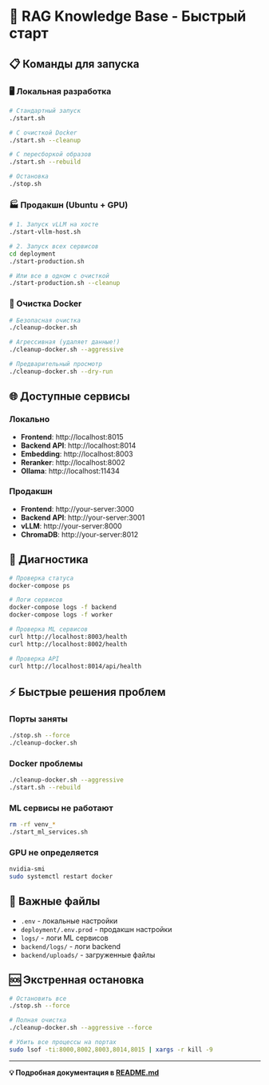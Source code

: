 # 🚀 RAG Knowledge Base - Быстрый старт

## 📋 Команды для запуска

### 🖥️ Локальная разработка
```bash
# Стандартный запуск
./start.sh

# С очисткой Docker
./start.sh --cleanup

# С пересборкой образов
./start.sh --rebuild

# Остановка
./stop.sh
```

### 🏭 Продакшн (Ubuntu + GPU)
```bash
# 1. Запуск vLLM на хосте
./start-vllm-host.sh

# 2. Запуск всех сервисов
cd deployment
./start-production.sh

# Или все в одном с очисткой
./start-production.sh --cleanup
```

### 🧹 Очистка Docker
```bash
# Безопасная очистка
./cleanup-docker.sh

# Агрессивная (удаляет данные!)
./cleanup-docker.sh --aggressive

# Предварительный просмотр
./cleanup-docker.sh --dry-run
```

## 🌐 Доступные сервисы

### Локально
- **Frontend**: http://localhost:8015
- **Backend API**: http://localhost:8014
- **Embedding**: http://localhost:8003
- **Reranker**: http://localhost:8002
- **Ollama**: http://localhost:11434

### Продакшн
- **Frontend**: http://your-server:3000
- **Backend API**: http://your-server:3001
- **vLLM**: http://your-server:8000
- **ChromaDB**: http://your-server:8012

## 🔧 Диагностика

```bash
# Проверка статуса
docker-compose ps

# Логи сервисов
docker-compose logs -f backend
docker-compose logs -f worker

# Проверка ML сервисов
curl http://localhost:8003/health
curl http://localhost:8002/health

# Проверка API
curl http://localhost:8014/api/health
```

## ⚡ Быстрые решения проблем

### Порты заняты
```bash
./stop.sh --force
./cleanup-docker.sh
```

### Docker проблемы
```bash
./cleanup-docker.sh --aggressive
./start.sh --rebuild
```

### ML сервисы не работают
```bash
rm -rf venv_*
./start_ml_services.sh
```

### GPU не определяется
```bash
nvidia-smi
sudo systemctl restart docker
```

## 📁 Важные файлы

- `.env` - локальные настройки
- `deployment/.env.prod` - продакшн настройки
- `logs/` - логи ML сервисов
- `backend/logs/` - логи backend
- `backend/uploads/` - загруженные файлы

## 🆘 Экстренная остановка

```bash
# Остановить все
./stop.sh --force

# Полная очистка
./cleanup-docker.sh --aggressive --force

# Убить все процессы на портах
sudo lsof -ti:8000,8002,8003,8014,8015 | xargs -r kill -9
```

---
**💡 Подробная документация в [README.md](README.md)**
